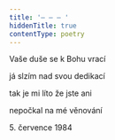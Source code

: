 ```yaml
---
title: '– – – '
hiddenTitle: true
contentType: poetry
---
```


Vaše duše se k Bohu vrací

já slzím nad svou dedikací

tak je mi líto že jste ani

nepočkal na mé věnování

5\. července 1984
